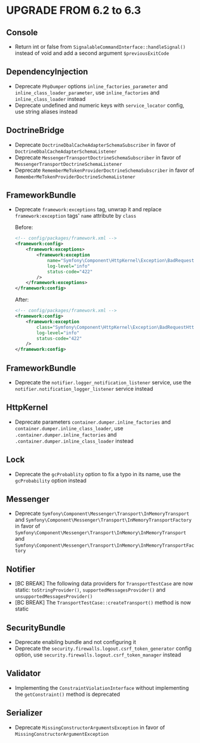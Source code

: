 UPGRADE FROM 6.2 to 6.3
=======================

Console
-------

 * Return int or false from `SignalableCommandInterface::handleSignal()` instead
   of void and add a second argument `$previousExitCode`

DependencyInjection
-------------------

 * Deprecate `PhpDumper` options `inline_factories_parameter` and `inline_class_loader_parameter`, use `inline_factories` and `inline_class_loader` instead
 * Deprecate undefined and numeric keys with `service_locator` config, use string aliases instead

DoctrineBridge
--------------

 * Deprecate `DoctrineDbalCacheAdapterSchemaSubscriber` in favor of `DoctrineDbalCacheAdapterSchemaListener`
 * Deprecate `MessengerTransportDoctrineSchemaSubscriber` in favor of `MessengerTransportDoctrineSchemaListener`
 * Deprecate `RememberMeTokenProviderDoctrineSchemaSubscriber` in favor of `RememberMeTokenProviderDoctrineSchemaListener`

FrameworkBundle
---------------

 * Deprecate `framework:exceptions` tag, unwrap it and replace `framework:exception` tags' `name` attribute by `class`

   Before:
   ```xml
   <!-- config/packages/framework.xml -->
   <framework:config>
       <framework:exceptions>
           <framework:exception
               name="Symfony\Component\HttpKernel\Exception\BadRequestHttpException"
               log-level="info"
               status-code="422"
           />
       </framework:exceptions>
   </framework:config>
   ```

   After:
   ```xml
   <!-- config/packages/framework.xml -->
   <framework:config>
       <framework:exception
           class="Symfony\Component\HttpKernel\Exception\BadRequestHttpException"
           log-level="info"
           status-code="422"
       />
   </framework:config>
   ```

FrameworkBundle
---------------

 * Deprecate the `notifier.logger_notification_listener` service, use the `notifier.notification_logger_listener` service instead

HttpKernel
----------

 * Deprecate parameters `container.dumper.inline_factories` and `container.dumper.inline_class_loader`, use `.container.dumper.inline_factories` and `.container.dumper.inline_class_loader` instead

Lock
----

 * Deprecate the `gcProbablity` option to fix a typo in its name, use the `gcProbability` option instead

Messenger
---------

 * Deprecate `Symfony\Component\Messenger\Transport\InMemoryTransport` and
   `Symfony\Component\Messenger\Transport\InMemoryTransportFactory` in favor of
   `Symfony\Component\Messenger\Transport\InMemory\InMemoryTransport` and
   `Symfony\Component\Messenger\Transport\InMemory\InMemoryTransportFactory`

Notifier
--------

 * [BC BREAK] The following data providers for `TransportTestCase` are now static: `toStringProvider()`, `supportedMessagesProvider()` and `unsupportedMessagesProvider()`
 * [BC BREAK] The `TransportTestCase::createTransport()` method is now static

SecurityBundle
--------------

 * Deprecate enabling bundle and not configuring it
 * Deprecate the `security.firewalls.logout.csrf_token_generator` config option, use `security.firewalls.logout.csrf_token_manager` instead

Validator
---------

 * Implementing the `ConstraintViolationInterface` without implementing the `getConstraint()` method is deprecated

Serializer
----------

 * Deprecate `MissingConstructorArgumentsException` in favor of `MissingConstructorArgumentException`
